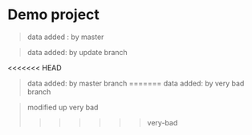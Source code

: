 # Demo project

> data added : by master

> data added: by update branch

<<<<<<< HEAD
> data added: by master branch
=======
> data added: by very bad branch

> modified up very bad
>>>>>>> very-bad
